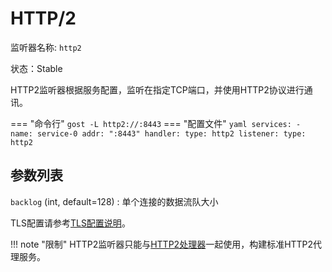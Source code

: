 # HTTP/2

监听器名称: `http2`

状态：Stable

HTTP2监听器根据服务配置，监听在指定TCP端口，并使用HTTP2协议进行通讯。

=== "命令行"
    ```
	gost -L http2://:8443
	```
=== "配置文件"
    ```yaml
	services:
	- name: service-0
	  addr: ":8443"
	  handler:
		type: http2
	  listener:
		type: http2
	```

## 参数列表

`backlog` (int, default=128)
:    单个连接的数据流队大小

TLS配置请参考[TLS配置说明](/components/tls/)。

!!! note "限制"
    HTTP2监听器只能与[HTTP2处理器](/components/handlers/http2/)一起使用，构建标准HTTP2代理服务。
